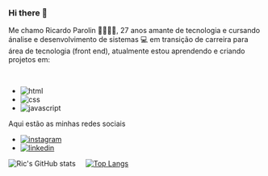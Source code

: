 ### Hi there 👋

Me chamo Ricardo Parolin 🏄‍♂️🏄‍♂️, 27 anos amante de tecnologia e cursando ánalise e desenvolvimento de sistemas 💻 em transição de carreira para área de tecnologia (front end),
atualmente estou aprendendo e criando projetos em: 

<br>

  - <img src="https://img.shields.io/badge/HTML5-E34F26?style=for-the-badge&logo=html5&logoColor=white" alt="html" /> 
  - <img src="https://img.shields.io/badge/CSS3-1572B6?style=for-the-badge&logo=css3&logoColor=white" alt="css" />
  - <img src="https://img.shields.io/badge/JavaScript-323330?style=for-the-badge&logo=javascript&logoColor=F7DF1E" alt="javascript" />

  Aqui estão as minhas redes sociais

  - <a href="https://www.instagram.com/ricparolin/"><img src="https://img.shields.io/badge/Instagram-E4405F?style=for-the-badge&logo=instagram&logoColor=white" alt="instagram" /></a>
  - <a href="https://www.linkedin.com/in/ricardo-parolin/"><img src="https://img.shields.io/badge/LinkedIn-0077B5?style=for-the-badge&logo=linkedin&logoColor=white" alt="linkedin" /></a>

  ![Ric's GitHub stats](https://github-readme-stats.vercel.app/api?username=RicParolin&show_icons=true&theme=transparent)  &nbsp; &nbsp; [![Top Langs](https://github-readme-stats.vercel.app/api/top-langs/?username=RicParolin&layout=donut)](https://github.com/anuraghazra/github-readme-stats)
  
